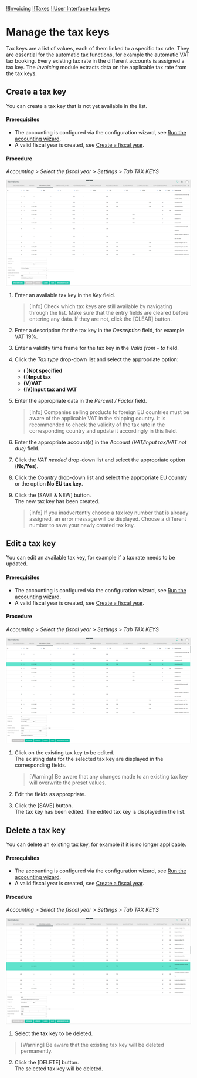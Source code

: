 [!!Invoicing](RetailSuiteFaktBase)
[!!Taxes](Taxes)
[!!User Interface tax keys](../UserInterface/02c_TaxKeys.md)


# Manage the tax keys

Tax keys are a list of values, each of them linked to a specific tax rate. They are essential for the automatic tax functions, for example the automatic VAT tax booking. Every existing tax rate in the different accounts is assigned a tax key. The *Invoicing* module extracts data on the applicable tax rate from the tax keys.


## Create a tax key

You can create a tax key that is not yet available in the list.

#### Prerequisites

- The accounting is configured via the configuration wizard, see [Run the accounting wizard](./01_RunAccountingWizard.md).
- A valid fiscal year is created, see [Create a fiscal year](./04_ManageFiscalYear.md#create-a-fiscal-year).

#### Procedure

*Accounting > Select the fiscal year > Settings > Tab TAX KEYS*

![Create a tax key](../../Assets/Screenshots/RetailSuiteAccounting/Settings/TaxKeys/CreateTaxKey.png "[Create a tax key]")

1. Enter an available tax key in the *Key* field.

    > [Info] Check which tax keys are still available by navigating through the list. Make sure that the entry fields are cleared before entering any data. If they are not, click the [CLEAR] button.

2. Enter a description for the tax key in the *Description* field, for example VAT 19%.

3. Enter a validity time frame for the tax key in the *Valid from - to* field.

4.  Click the *Tax type* drop-down list and select the appropriate option:
      - **( )Not specified**
      - **(I)Input tax**
      - **(V)VAT**
      - **(IV)Input tax and VAT**

5. Enter the appropriate data in the *Percent / Factor* field.

    > [Info] Companies selling products to foreign EU countries must be aware of the applicable VAT in the shipping country. It is recommended to check the validity of the tax rate in the corresponding country and update it accordingly in this field.

6. Enter the appropriate account(s) in the *Account (VAT/input tax/VAT not due)* field.

7. Click the *VAT needed* drop-down list and select the appropriate option (**No/Yes**).

8. Click the *Country* drop-down list and select the appropriate EU country or the option **No EU tax key**.

9. Click the [SAVE & NEW] button.  
The new tax key has been created.

    > [Info] If you inadvertently choose a tax key number that is already assigned, an error message will be displayed. Choose a different number to save your newly created tax key.


## Edit a tax key

You can edit an available tax key, for example if a tax rate needs to be updated.

#### Prerequisites

- The accounting is configured via the configuration wizard, see [Run the accounting wizard](./01_RunAccountingWizard.md).
- A valid fiscal year is created, see [Create a fiscal year](./04_ManageFiscalYear.md#create-a-fiscal-year).

#### Procedure

*Accounting > Select the fiscal year > Settings > Tab TAX KEYS*

![Edit a tax key](../../Assets/Screenshots/RetailSuiteAccounting/Settings/TaxKeys/EditTaxKey.png "[Edit a tax key]")

1. Click on the existing tax key to be edited.   
The existing data for the selected tax key are displayed in the corresponding fields.

    > [Warning] Be aware that any changes made to an existing tax key will overwrite the preset values.

2. Edit the fields as appropriate.

3. Click the [SAVE] button.   
The tax key has been edited. The edited tax key is displayed in the list.


## Delete a tax key

You can delete an existing tax key, for example if it is no longer applicable.

#### Prerequisites

- The accounting is configured via the configuration wizard, see [Run the accounting wizard](./01_RunAccountingWizard.md).
- A valid fiscal year is created, see [Create a fiscal year](./04_ManageFiscalYear.md#create-a-fiscal-year).

#### Procedure

*Accounting > Select the fiscal year > Settings > Tab TAX KEYS*

![Delete a tax key](../../Assets/Screenshots/RetailSuiteAccounting/Settings/TaxKeys/DeleteTaxKey.png "[Delete a tax key]")

1. Select the tax key to be deleted.
  > [Warning] Be aware that the existing tax key will be deleted permanently.

2. Click the [DELETE] button.  
The selected tax key will be deleted.
